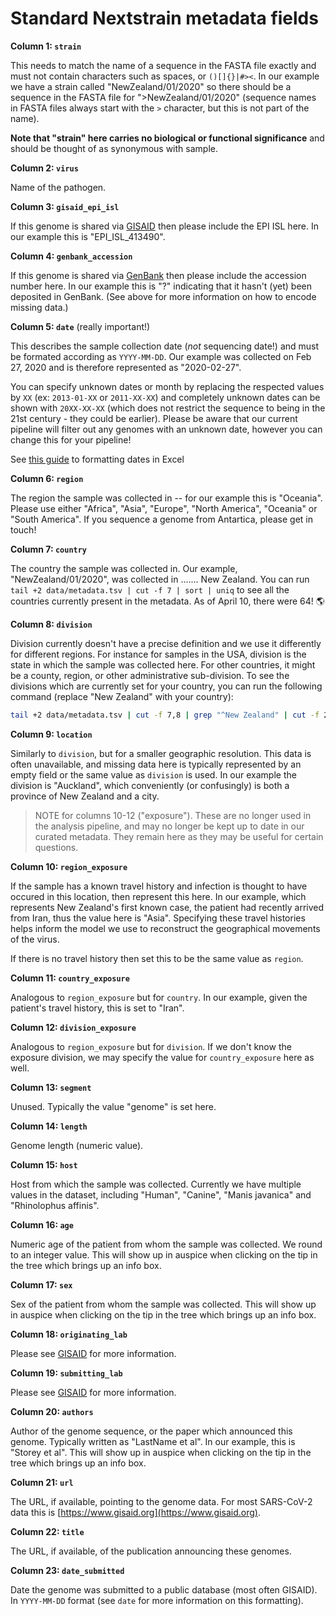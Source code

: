 # Standard Nextstrain metadata fields

**Column 1: `strain`**

This needs to match the name of a sequence in the FASTA file exactly and must not contain characters such as spaces, or `()[]{}|#><`.
In our example we have a strain called "NewZealand/01/2020" so there should be a sequence in the FASTA file for ">NewZealand/01/2020" (sequence names in FASTA files always start with the `>` character, but this is not part of the name).

**Note that "strain" here carries no biological or functional significance** and should be thought of as synonymous with sample.

**Column 2: `virus`**

Name of the pathogen.

**Column 3: `gisaid_epi_isl`**

If this genome is shared via [GISAID](https://www.gisaid.org/) then please include the EPI ISL here. In our example this is "EPI_ISL_413490".

**Column 4: `genbank_accession`**

If this genome is shared via [GenBank](https://www.ncbi.nlm.nih.gov/genbank/) then please include the accession number here. In our example this is "?" indicating that it hasn't (yet) been deposited in GenBank. (See above for more information on how to encode missing data.)

**Column 5: `date`** (really important!)

This describes the sample collection date (_not_ sequencing date!) and must be formated according as `YYYY-MM-DD`.
Our example was collected on Feb 27, 2020 and is therefore represented as "2020-02-27".

You can specify unknown dates or month by replacing the respected values by `XX` (ex: `2013-01-XX` or `2011-XX-XX`) and completely unknown dates can be shown with `20XX-XX-XX` (which does not restrict the sequence to being in the 21st century - they could be earlier).
Please be aware that our current pipeline will filter out any genomes with an unknown date, however you can change this for your pipeline!

See [this guide](https://support.microsoft.com/en-us/office/format-a-date-the-way-you-want-8e10019e-d5d8-47a1-ba95-db95123d273e?ui=en-us&rs=en-us&ad=us) to formatting dates in Excel

**Column 6: `region`**

The region the sample was collected in -- for our example this is "Oceania".
Please use either "Africa", "Asia", "Europe", "North America", "Oceania" or "South America".
If you sequence a genome from Antartica, please get in touch!


**Column 7: `country`**

The country the sample was collected in. Our example, "NewZealand/01/2020", was collected in ....... New Zealand.
You can run `tail +2 data/metadata.tsv | cut -f 7 | sort | uniq` to see all the countries currently present in the metadata.
As of April 10, there were 64! 🌎

**Column 8: `division`**

Division currently doesn't have a precise definition and we use it differently for different regions.
For instance for samples in the USA, division is the state in which the sample was collected here. For other countries, it might be a county, region, or other administrative sub-division.
To see the divisions which are currently set for your country, you can run the following command (replace "New Zealand" with your country):
```bash
tail +2 data/metadata.tsv | cut -f 7,8 | grep "^New Zealand" | cut -f 2 | sort | uniq
```

**Column 9: `location`**

Similarly to `division`, but for a smaller geographic resolution. This data is often unavailable, and missing data here is typically represented by an empty field or the same value as `division` is used.
In our example the division is "Auckland", which conveniently (or confusingly) is both a province of New Zealand and a city.

> NOTE for columns 10-12 ("exposure"). These are no longer used in the analysis pipeline, and may no longer be kept up to date in our curated metadata. They remain here as they may be useful for certain questions.

**Column 10: `region_exposure`**

If the sample has a known travel history and infection is thought to have occured in this location, then represent this here.
In our example, which represents New Zealand's first known case, the patient had recently arrived from Iran, thus the value here is "Asia".
Specifying these travel histories helps inform the model we use to reconstruct the geographical movements of the virus.

If there is no travel history then set this to be the same value as `region`.


**Column 11: `country_exposure`**

Analogous to `region_exposure` but for `country`.
In our example, given the patient's travel history, this is set to "Iran".

**Column 12: `division_exposure`**

Analogous to `region_exposure` but for `division`. If we don't know the exposure division, we may specify the value for `country_exposure` here as well.

**Column 13: `segment`**

Unused. Typically the value "genome" is set here.

**Column 14: `length`**

Genome length (numeric value).

**Column 15: `host`**

Host from which the sample was collected.
Currently we have multiple values in the dataset, including "Human", "Canine", "Manis javanica" and "Rhinolophus affinis".

**Column 16: `age`**

Numeric age of the patient from whom the sample was collected.
We round to an integer value.
This will show up in auspice when clicking on the tip in the tree which brings up an info box.

**Column 17: `sex`**

Sex of the patient from whom the sample was collected.
This will show up in auspice when clicking on the tip in the tree which brings up an info box.

**Column 18: `originating_lab`**

Please see [GISAID](https://www.gisaid.org/help/publish-with-gisaid-references/) for more information.

**Column 19: `submitting_lab`**

Please see [GISAID](https://www.gisaid.org/help/publish-with-gisaid-references/) for more information.

**Column 20: `authors`**

Author of the genome sequence, or the paper which announced this genome.
Typically written as "LastName et al".
In our example, this is "Storey et al".
This will show up in auspice when clicking on the tip in the tree which brings up an info box.

**Column 21: `url`**

The URL, if available, pointing to the genome data.
For most SARS-CoV-2 data this is [https://www.gisaid.org](https://www.gisaid.org).

**Column 22: `title`**

The URL, if available, of the publication announcing these genomes.

**Column 23: `date_submitted`**

Date the genome was submitted to a public database (most often GISAID).
In `YYYY-MM-DD` format (see `date` for more information on this formatting).
